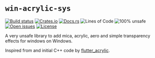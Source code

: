 # `win-acrylic-sys`

[![Build status](https://github.com/RagibHasin/win-acrylic-sys/workflows/Rust/badge.svg)](https://github.com/RagibHasin/win-acrylic-sys/actions)
[![Crates.io](https://img.shields.io/crates/v/win-acrylic-sys.svg)](https://crates.io/crates/win-acrylic-sys)
[![Docs.rs](https://img.shields.io/badge/docs.rs-%20-blue)](https://docs.rs/win-acrylic-sys)
![Lines of Code](https://tokei.rs/b1/github/RagibHasin/win-acrylic-sys)
![100% unsafe](https://img.shields.io/badge/unsafe-100%25-blue.svg)
[![Open issues](https://img.shields.io/github/issues-raw/RagibHasin/win-acrylic-sys.svg)](https://github.com/RagibHasin/win-acrylic-sys/issues)
[![License](https://img.shields.io/crates/l/win-acrylic-sys.svg)](https://github.com/RagibHasin/win-acrylic-sys)

A very unsafe library to add mica, acrylic, aero and simple transparency effects for windows on Windows.

Inspired from and initial C++ code by [flutter_acrylic](https://github.com/alexmercerind/flutter_acrylic).
